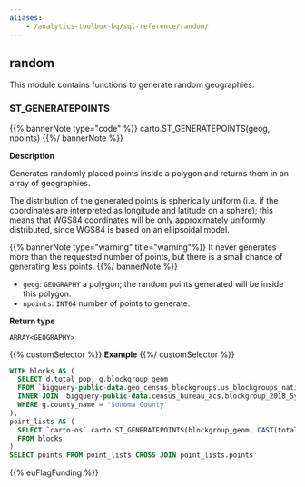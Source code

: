 ```yaml
---
aliases:
    - /analytics-toolbox-bq/sql-reference/random/
---
```

## random

<div class="badges"><div class="core"></div></div>

This module contains functions to generate random geographies.


### ST_GENERATEPOINTS

{{% bannerNote type="code" %}}
carto.ST_GENERATEPOINTS(geog, npoints)
{{%/ bannerNote %}}

**Description**

Generates randomly placed points inside a polygon and returns them in an array of geographies.

The distribution of the generated points is spherically uniform (i.e. if the coordinates are interpreted as longitude and latitude on a sphere); this means that WGS84 coordinates will be only approximately uniformly distributed, since WGS84 is based on an ellipsoidal model.

{{% bannerNote type="warning" title="warning"%}}
It never generates more than the requested number of points, but there is a small chance of generating less points.
{{%/ bannerNote %}}

* `geog`: `GEOGRAPHY` a polygon; the random points generated will be inside this polygon.
* `npoints`: `INT64` number of points to generate.

**Return type**

`ARRAY<GEOGRAPHY>`

{{% customSelector %}}
**Example**
{{%/ customSelector %}}

```sql
WITH blocks AS (
  SELECT d.total_pop, g.blockgroup_geom
  FROM `bigquery-public-data.geo_census_blockgroups.us_blockgroups_national` AS g
  INNER JOIN `bigquery-public-data.census_bureau_acs.blockgroup_2018_5yr` AS d ON g.geo_id = d.geo_id
  WHERE g.county_name = 'Sonoma County'
),
point_lists AS (
  SELECT `carto-os`.carto.ST_GENERATEPOINTS(blockgroup_geom, CAST(total_pop AS INT64)) AS points
  FROM blocks
)
SELECT points FROM point_lists CROSS JOIN point_lists.points
```


{{% euFlagFunding %}}